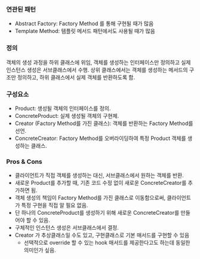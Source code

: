 ### 연관된 패턴

- Abstract Factory: Factory Method 를 통해 구현될 때가 많음
- Template Method: 템플릿 메서드 패턴에서도 사용될 때가 많음

### 정의

객체의 생성 과정을 하위 클래스에 위임, 객체를 생성하는 인터페이스만 정의하고 실제 인스턴스 생성은 서브클래스에서 수행. 상위 클래스에서는 객체를 생성하는 메서드의 구조만 정의하고, 하위 클래스에서 실제 객체를 반환하도록 함.

### 구성요소
- Product: 생성될 객체의 인터페이스를 정의.
- ConcreteProduct: 실제 생성될 객체의 구현체.
- Creator (Factory Method를 가진 클래스): 객체를 반환하는 Factory Method를 선언. 
- ConcreteCreator: Factory Method를 오버라이딩하여 특정 Product 객체를 생성하는 클래스. 

### Pros & Cons
- 클라이언트가 직접 객체를 생성하는 대신, 서브클래스에서 원하는 객체를 반환.
- 새로운 Product를 추가할 때, 기존 코드 수정 없이 새로운 ConcreteCreator를 추가하면 됨.
- 객체 생성의 책임이 Factory Method를 가진 클래스로 이동함으로써, 클라이언트가 특정 구현을 직접 알 필요 없음.
- 단 하나의 ConcreteProduct를 생성하기 위해 새로운 ConcreteCreator를 만들어야 할 수 있음.
- 구체적인 인스턴스 생성은 서브클래스에서 결정.
- Creator 가 추상클래스일 수도 있고, 구현클래스로 기본 매서드를 구현할 수 있음
  - 선택적으로 override 할 수 있는 hook 매서드를 제공한다고도 하는데 동일한 의미인가 싶음.
